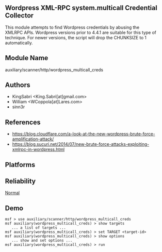## Wordpress XML-RPC system.multicall Credential Collector

This module attempts to find Wordpress credentials by 
abusing the XMLRPC APIs. Wordpress versions prior to 4.4.1 
are suitable for this type of technique. For newer versions, 
the script will drop the CHUNKSIZE to 1 automatically.


## Module Name
auxiliary/scanner/http/wordpress_multicall_creds

## Authors
* KingSabri <King.Sabri[at]gmail.com>
* William <WCoppola[at]Lares.com>
* sinn3r


## References
* https://blog.cloudflare.com/a-look-at-the-new-wordpress-brute-force-amplification-attack/
* https://blog.sucuri.net/2014/07/new-brute-force-attacks-exploiting-xmlrpc-in-wordpress.html




## Platforms


## Reliability
[Normal](https://github.com/rapid7/metasploit-framework/wiki/Exploit-Ranking)

## Demo

```
msf > use auxiliary/scanner/http/wordpress_multicall_creds
msf auxiliary(wordpress_multicall_creds) > show targets
   ... a list of targets ...
msf auxiliary(wordpress_multicall_creds) > set TARGET <target-id>
msf auxiliary(wordpress_multicall_creds) > show options
   ... show and set options ...
msf auxiliary(wordpress_multicall_creds) > run
```
    
    
